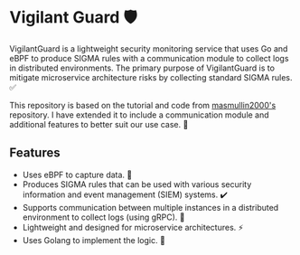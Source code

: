 # Vigilant Guard 🛡️
VigilantGuard is a lightweight security monitoring service that uses Go and eBPF to produce SIGMA rules with a communication module to collect logs in distributed environments. The primary purpose of VigilantGuard is to mitigate microservice architecture risks by collecting standard SIGMA rules. ✅

This repository is based on the tutorial and code from [masmullin2000's](https://github.com/masmullin2000) repository. I have extended it to include a communication module and additional features to better suit our use case. 📌

## Features
- Uses eBPF to capture data. 🐝
- Produces SIGMA rules that can be used with various security information and event management (SIEM) systems. ✔️
- Supports communication between multiple instances in a distributed environment to collect logs (using gRPC). 📡
- Lightweight and designed for microservice architectures. ⚡
- Uses Golang to implement the logic. 🐹
